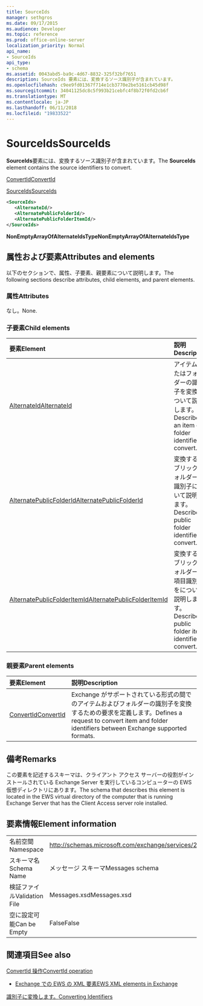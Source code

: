 ```yaml
---
title: SourceIds
manager: sethgros
ms.date: 09/17/2015
ms.audience: Developer
ms.topic: reference
ms.prod: office-online-server
localization_priority: Normal
api_name:
- SourceIds
api_type:
- schema
ms.assetid: 0043abd5-ba9c-4d67-8832-325f32bf7651
description: SourceIds 要素には、変換するソース識別子が含まれています。
ms.openlocfilehash: c9ee9fd01367f714e1cb3770e2be5161cb45d98f
ms.sourcegitcommit: 34041125dc8c5f993b21cebfc4f8b72f0fd2cb6f
ms.translationtype: MT
ms.contentlocale: ja-JP
ms.lasthandoff: 06/11/2018
ms.locfileid: "19833522"
---
```

# <a name="sourceids"></a><span data-ttu-id="592e4-103">SourceIds</span><span class="sxs-lookup"><span data-stu-id="592e4-103">SourceIds</span></span>

<span data-ttu-id="592e4-104">**SourceIds**要素には、変換するソース識別子が含まれています。</span><span class="sxs-lookup"><span data-stu-id="592e4-104">The **SourceIds** element contains the source identifiers to convert.</span></span> 
  
[<span data-ttu-id="592e4-105">ConvertId</span><span class="sxs-lookup"><span data-stu-id="592e4-105">ConvertId</span></span>](convertid.md)
  
[<span data-ttu-id="592e4-106">SourceIds</span><span class="sxs-lookup"><span data-stu-id="592e4-106">SourceIds</span></span>](sourceids.md)
  
```xml
<SourceIds>
   <AlternateId/>
   <AlternatePublicFolderId/>
   <AlternatePublicFolderItemId/>
</SourceIds>
```

 <span data-ttu-id="592e4-107">**NonEmptyArrayOfAlternateIdsType**</span><span class="sxs-lookup"><span data-stu-id="592e4-107">**NonEmptyArrayOfAlternateIdsType**</span></span>
## <a name="attributes-and-elements"></a><span data-ttu-id="592e4-108">属性および要素</span><span class="sxs-lookup"><span data-stu-id="592e4-108">Attributes and elements</span></span>

<span data-ttu-id="592e4-109">以下のセクションで、属性、子要素、親要素について説明します。</span><span class="sxs-lookup"><span data-stu-id="592e4-109">The following sections describe attributes, child elements, and parent elements.</span></span>
  
### <a name="attributes"></a><span data-ttu-id="592e4-110">属性</span><span class="sxs-lookup"><span data-stu-id="592e4-110">Attributes</span></span>

<span data-ttu-id="592e4-111">なし。</span><span class="sxs-lookup"><span data-stu-id="592e4-111">None.</span></span>
  
### <a name="child-elements"></a><span data-ttu-id="592e4-112">子要素</span><span class="sxs-lookup"><span data-stu-id="592e4-112">Child elements</span></span>

|<span data-ttu-id="592e4-113">**要素**</span><span class="sxs-lookup"><span data-stu-id="592e4-113">**Element**</span></span>|<span data-ttu-id="592e4-114">**説明**</span><span class="sxs-lookup"><span data-stu-id="592e4-114">**Description**</span></span>|
|:-----|:-----|
|[<span data-ttu-id="592e4-115">AlternateId</span><span class="sxs-lookup"><span data-stu-id="592e4-115">AlternateId</span></span>](alternateid.md) <br/> |<span data-ttu-id="592e4-116">アイテムまたはフォルダーの識別子を変換について説明します。</span><span class="sxs-lookup"><span data-stu-id="592e4-116">Describes an item or folder identifier to convert.</span></span>  <br/> |
|[<span data-ttu-id="592e4-117">AlternatePublicFolderId</span><span class="sxs-lookup"><span data-stu-id="592e4-117">AlternatePublicFolderId</span></span>](alternatepublicfolderid.md) <br/> |<span data-ttu-id="592e4-118">変換するパブリック フォルダーの識別子について説明します。</span><span class="sxs-lookup"><span data-stu-id="592e4-118">Describes a public folder identifier to convert.</span></span>  <br/> |
|[<span data-ttu-id="592e4-119">AlternatePublicFolderItemId</span><span class="sxs-lookup"><span data-stu-id="592e4-119">AlternatePublicFolderItemId</span></span>](alternatepublicfolderitemid.md) <br/> |<span data-ttu-id="592e4-120">変換するパブリック フォルダーの項目識別子をについて説明します。</span><span class="sxs-lookup"><span data-stu-id="592e4-120">Describes a public folder item identifier to convert.</span></span>  <br/> |
   
### <a name="parent-elements"></a><span data-ttu-id="592e4-121">親要素</span><span class="sxs-lookup"><span data-stu-id="592e4-121">Parent elements</span></span>

|<span data-ttu-id="592e4-122">**要素**</span><span class="sxs-lookup"><span data-stu-id="592e4-122">**Element**</span></span>|<span data-ttu-id="592e4-123">**説明**</span><span class="sxs-lookup"><span data-stu-id="592e4-123">**Description**</span></span>|
|:-----|:-----|
|[<span data-ttu-id="592e4-124">ConvertId</span><span class="sxs-lookup"><span data-stu-id="592e4-124">ConvertId</span></span>](convertid.md) <br/> |<span data-ttu-id="592e4-125">Exchange がサポートされている形式の間でのアイテムおよびフォルダーの識別子を変換するための要求を定義します。</span><span class="sxs-lookup"><span data-stu-id="592e4-125">Defines a request to convert item and folder identifiers between Exchange supported formats.</span></span>  <br/> |
   
## <a name="remarks"></a><span data-ttu-id="592e4-126">備考</span><span class="sxs-lookup"><span data-stu-id="592e4-126">Remarks</span></span>

<span data-ttu-id="592e4-127">この要素を記述するスキーマは、クライアント アクセス サーバーの役割がインストールされている Exchange Server を実行しているコンピューターの EWS 仮想ディレクトリにあります。</span><span class="sxs-lookup"><span data-stu-id="592e4-127">The schema that describes this element is located in the EWS virtual directory of the computer that is running Exchange Server that has the Client Access server role installed.</span></span>
  
## <a name="element-information"></a><span data-ttu-id="592e4-128">要素情報</span><span class="sxs-lookup"><span data-stu-id="592e4-128">Element information</span></span>

|||
|:-----|:-----|
|<span data-ttu-id="592e4-129">名前空間</span><span class="sxs-lookup"><span data-stu-id="592e4-129">Namespace</span></span>  <br/> |http://schemas.microsoft.com/exchange/services/2006/messages  <br/> |
|<span data-ttu-id="592e4-130">スキーマ名</span><span class="sxs-lookup"><span data-stu-id="592e4-130">Schema Name</span></span>  <br/> |<span data-ttu-id="592e4-131">メッセージ スキーマ</span><span class="sxs-lookup"><span data-stu-id="592e4-131">Messages schema</span></span>  <br/> |
|<span data-ttu-id="592e4-132">検証ファイル</span><span class="sxs-lookup"><span data-stu-id="592e4-132">Validation File</span></span>  <br/> |<span data-ttu-id="592e4-133">Messages.xsd</span><span class="sxs-lookup"><span data-stu-id="592e4-133">Messages.xsd</span></span>  <br/> |
|<span data-ttu-id="592e4-134">空に設定可能</span><span class="sxs-lookup"><span data-stu-id="592e4-134">Can be Empty</span></span>  <br/> |<span data-ttu-id="592e4-135">False</span><span class="sxs-lookup"><span data-stu-id="592e4-135">False</span></span>  <br/> |
   
## <a name="see-also"></a><span data-ttu-id="592e4-136">関連項目</span><span class="sxs-lookup"><span data-stu-id="592e4-136">See also</span></span>



[<span data-ttu-id="592e4-137">ConvertId 操作</span><span class="sxs-lookup"><span data-stu-id="592e4-137">ConvertId operation</span></span>](convertid-operation.md)


- [<span data-ttu-id="592e4-138">Exchange での EWS の XML 要素</span><span class="sxs-lookup"><span data-stu-id="592e4-138">EWS XML elements in Exchange</span></span>](ews-xml-elements-in-exchange.md)


[<span data-ttu-id="592e4-139">識別子に変換します。</span><span class="sxs-lookup"><span data-stu-id="592e4-139">Converting Identifiers</span></span>](http://msdn.microsoft.com/library/a5391746-b6ef-4f48-8fc8-8255258651aa%28Office.15%29.aspx)

